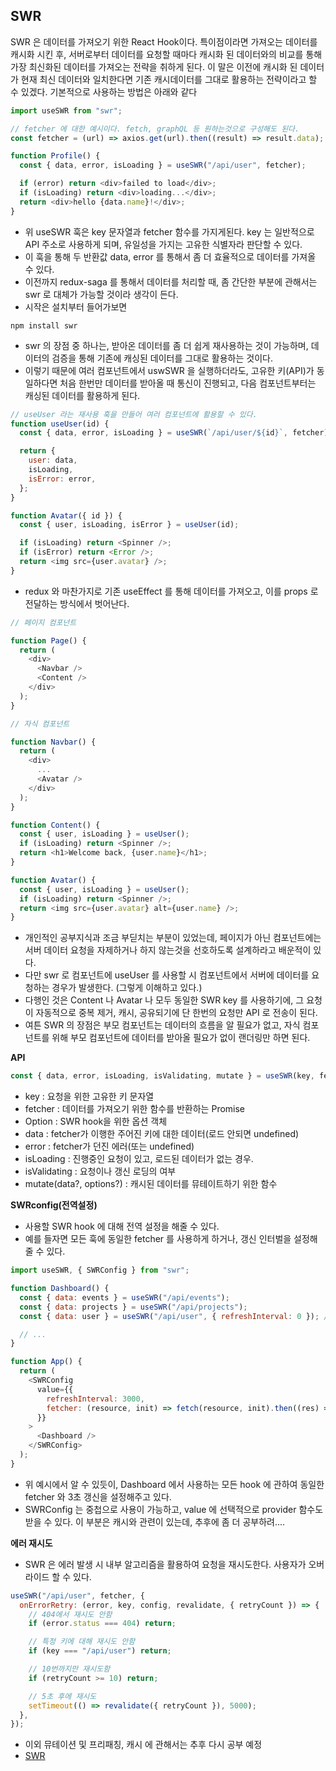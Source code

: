## SWR

<p>SWR 은 데이터를 가져오기 위한 React Hook이다. 특이점이라면 가져오는 데이터를 캐시화 시킨 후, 서버로부터 데이터를 요청할 때마다 캐시화 된 데이터와의 비교를 통해 가장 최신화된 데이터를 가져오는 전략을 취하게 된다. 이 말은 이전에 캐시화 된 데이터가 현재 최신 데이터와 일치한다면 기존 캐시데이터를 그대로 활용하는 전략이라고 할 수 있겠다. 기본적으로 사용하는 방법은 아래와 같다</p>

```js
import useSWR from "swr";

// fetcher 에 대한 예시이다. fetch, graphQL 등 원하는것으로 구성해도 된다.
const fetcher = (url) => axios.get(url).then((result) => result.data);

function Profile() {
  const { data, error, isLoading } = useSWR("/api/user", fetcher);

  if (error) return <div>failed to load</div>;
  if (isLoading) return <div>loading...</div>;
  return <div>hello {data.name}!</div>;
}
```

- 위 useSWR 훅은 key 문자열과 fetcher 함수를 가지게된다. key 는 일반적으로 API 주소로 사용하게 되며, 유일성을 가지는 고유한 식별자라 판단할 수 있다.
- 이 훅을 통해 두 반환값 data, error 를 통해서 좀 더 효율적으로 데이터를 가져올 수 있다.
- 이전까지 redux-saga 를 통해서 데이터를 처리할 때, 좀 간단한 부분에 관해서는 swr 로 대체가 가능할 것이라 생각이 든다.
- 시작은 설치부터 들어가보면

```
npm install swr
```

- swr 의 장점 중 하나는, 받아온 데이터를 좀 더 쉽게 재사용하는 것이 가능하며, 데이터의 검증을 통해 기존에 캐싱된 데이터를 그대로 활용하는 것이다.
- 이렇기 때문에 여러 컴포넌트에서 uswSWR 을 실행하더라도, 고유한 키(API)가 동일하다면 처음 한번만 데이터를 받아올 때 통신이 진행되고, 다음 컴포넌트부터는 캐싱된 데이터를 활용하게 된다.

```js
// useUser 라는 재사용 훅을 만들어 여러 컴포넌트에 활용할 수 있다.
function useUser(id) {
  const { data, error, isLoading } = useSWR(`/api/user/${id}`, fetcher);

  return {
    user: data,
    isLoading,
    isError: error,
  };
}
```

```js
function Avatar({ id }) {
  const { user, isLoading, isError } = useUser(id);

  if (isLoading) return <Spinner />;
  if (isError) return <Error />;
  return <img src={user.avatar} />;
}
```

- redux 와 마찬가지로 기존 useEffect 를 통해 데이터를 가져오고, 이를 props 로 전달하는 방식에서 벗어난다.

```js
// 페이지 컴포넌트

function Page() {
  return (
    <div>
      <Navbar />
      <Content />
    </div>
  );
}

// 자식 컴포넌트

function Navbar() {
  return (
    <div>
      ...
      <Avatar />
    </div>
  );
}

function Content() {
  const { user, isLoading } = useUser();
  if (isLoading) return <Spinner />;
  return <h1>Welcome back, {user.name}</h1>;
}

function Avatar() {
  const { user, isLoading } = useUser();
  if (isLoading) return <Spinner />;
  return <img src={user.avatar} alt={user.name} />;
}
```

- 개인적인 공부지식과 조금 부딛치는 부분이 있었는데, 페이지가 아닌 컴포넌트에는 서버 데이터 요청을 자제하거나 하지 않는것을 선호하도록 설계하라고 배운적이 있다.
- 다만 swr 로 컴포넌트에 useUser 를 사용할 시 컴포넌트에서 서버에 데이터를 요청하는 경우가 발생한다. (그렇게 이해하고 있다.)
- 다행인 것은 Content 나 Avatar 나 모두 동일한 SWR key 를 사용하기에, 그 요청이 자동적으로 중복 제거, 캐시, 공유되기에 단 한번의 요청만 API 로 전송이 된다.
- 여튼 SWR 의 장점은 부모 컴포넌트는 데이터의 흐름을 알 필요가 없고, 자식 컴포넌트를 위해 부모 컴포넌트에 데이터를 받아올 필요가 없이 랜더링만 하면 된다.
  <br />

<strong>API</strong>

```js
const { data, error, isLoading, isValidating, mutate } = useSWR(key, fetcher, options);
```

- key : 요청을 위한 고유한 키 문자열
- fetcher : 데이터를 가져오기 위한 함수를 반환하는 Promise
- Option : SWR hook을 위한 옵션 객체
- data : fetcher가 이행한 주어진 키에 대한 데이터(로드 안되면 undefined)
- error : fetcher가 던진 에러(또는 undefined)
- isLoading : 진행중인 요청이 있고, 로드된 데이터가 없는 경우.
- isValidating : 요청이나 갱신 로딩의 여부
- mutate(data?, options?) : 캐시된 데이터를 뮤테이트하기 위한 함수
  <br />

<strong>SWRconfig(전역설정)</strong>

- 사용할 SWR hook 에 대해 전역 설정을 해줄 수 있다.
- 예를 들자면 모든 훅에 동일한 fetcher 를 사용하게 하거나, 갱신 인터벌을 설정해줄 수 있다.

```js
import useSWR, { SWRConfig } from "swr";

function Dashboard() {
  const { data: events } = useSWR("/api/events");
  const { data: projects } = useSWR("/api/projects");
  const { data: user } = useSWR("/api/user", { refreshInterval: 0 }); // 오버라이드

  // ...
}

function App() {
  return (
    <SWRConfig
      value={{
        refreshInterval: 3000,
        fetcher: (resource, init) => fetch(resource, init).then((res) => res.json()),
      }}
    >
      <Dashboard />
    </SWRConfig>
  );
}
```

- 위 예시에서 알 수 있듯이, Dashboard 에서 사용하는 모든 hook 에 관하여 동일한 fetcher 와 3초 갱신을 설정해주고 있다.
- SWRConfig 는 중첩으로 사용이 가능하고, value 에 선택적으로 provider 함수도 받을 수 있다. 이 부분은 캐시와 관련이 있는데, 추후에 좀 더 공부하려....
  <br />

<strong>에러 재시도</strong>

- SWR 은 에러 발생 시 내부 알고리즘을 활용하여 요청을 재시도한다. 사용자가 오버라이드 할 수 있다.

```js
useSWR("/api/user", fetcher, {
  onErrorRetry: (error, key, config, revalidate, { retryCount }) => {
    // 404에서 재시도 안함
    if (error.status === 404) return;

    // 특정 키에 대해 재시도 안함
    if (key === "/api/user") return;

    // 10번까지만 재시도함
    if (retryCount >= 10) return;

    // 5초 후에 재시도
    setTimeout(() => revalidate({ retryCount }), 5000);
  },
});
```

- 이외 뮤테이션 및 프리패칭, 캐시 에 관해서는 추후 다시 공부 예정
- [SWR](https://swr.vercel.app/ko/docs/getting-started)
  <br />